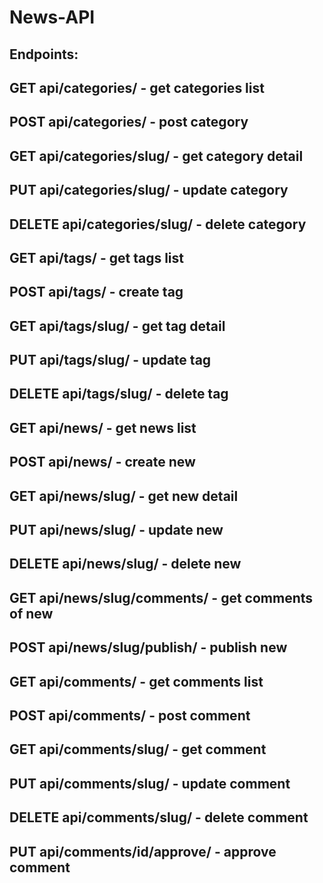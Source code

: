 # News-API

## Endpoints:

## GET api/categories/ - get categories list
## POST api/categories/ - post category
## GET api/categories/slug/ - get category detail
## PUT api/categories/slug/ - update category
## DELETE api/categories/slug/ - delete category

## GET api/tags/ - get tags list
## POST api/tags/ - create tag
## GET api/tags/slug/ - get tag detail
## PUT api/tags/slug/ - update tag
## DELETE api/tags/slug/ - delete tag

## GET api/news/ - get news list
## POST api/news/ - create new
## GET api/news/slug/ - get new detail
## PUT api/news/slug/ - update new
## DELETE api/news/slug/ - delete new
## GET api/news/slug/comments/ - get comments of new
## POST api/news/slug/publish/ - publish new

## GET api/comments/ - get comments list
## POST api/comments/ - post comment
## GET api/comments/slug/ - get comment
## PUT api/comments/slug/ - update comment
## DELETE api/comments/slug/ - delete comment
## PUT api/comments/id/approve/ - approve comment